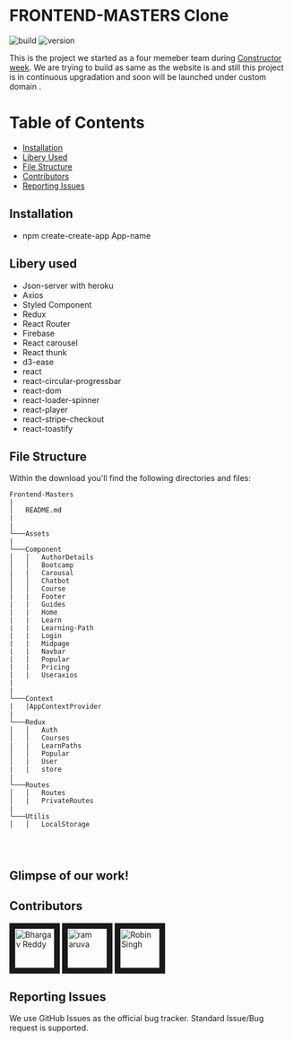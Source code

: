 # FRONTEND-MASTERS Clone

![build](https://img.shields.io/travis/USER/REPO.svg) ![version](https://img.shields.io/badge/version-1.0.0-blue.svg)

<!--- ![Product Presentation Image](public/cover.png) -->

This is the project we started as a four memeber team during [Constructor week](https://frontendmasters.com/courses/). We are trying to build as same as the website is and still this project is in continuous upgradation and soon will be launched under custom domain .

# Table of Contents

- [Installation](#installation)
- [Libery Used](#file-structure)
- [File Structure](#file-structure)
- [Contributors](#contributors)
- [Reporting Issues](#reporting-issues)

## Installation

- npm create-create-app App-name

## Libery used

- Json-server with heroku
- Axios
- Styled Component
- Redux
- React Router
- Firebase
- React carousel
- React thunk
- d3-ease
- react
- react-circular-progressbar
- react-dom
- react-loader-spinner
- react-player
- react-stripe-checkout
- react-toastify

## File Structure

Within the download you'll find the following directories and files:

```
Frontend-Masters
|
│   README.md
|
|
└───Assets
|
└───Component
│   │   AuthorDetails
│   │   Bootcamp
|   |   Carousal
│   │   Chatbot
│   │   Course
|   |   Footer
|   |   Guides
|   |   Home
|   |   Learn
|   |   Learning-Path
|   |   Login
|   |   Midpage
|   |   Navbar
|   |   Popular
|   |   Pricing
|   |   Useraxios
|
|
└───Context
|   |AppContextProvider
|
└───Redux
│   │   Auth
│   │   Courses
|   |   LearnPaths
│   │   Popular
│   |   User
|   |   store
|
└───Routes
│   │   Routes
│   |   PrivateRoutes
|
└───Utilis
│   │   LocalStorage




```

## Glimpse of our work!


## Contributors

<a href="../../../../Bhargav1224" target="_blank"><img src="https://avatars.githubusercontent.com/u/77038785?v=4" alt="Bhargav Reddy" width="70" height="70" border="10" /></a>
<a href="../../../../Ramaruva" target="_blank"><img src="https://avatars.githubusercontent.com/u/64008831?v=4" alt="ram aruva" width="70" height="70" border="10" /></a>
<a href="../../../../Ashish51997" target="_blank"><img src="https://avatars.githubusercontent.com/u/72848873?v=4" alt="Robin Singh" width="70" height="70" border="10" /></a>

## Reporting Issues

We use GitHub Issues as the official bug tracker. Standard Issue/Bug request is supported.
